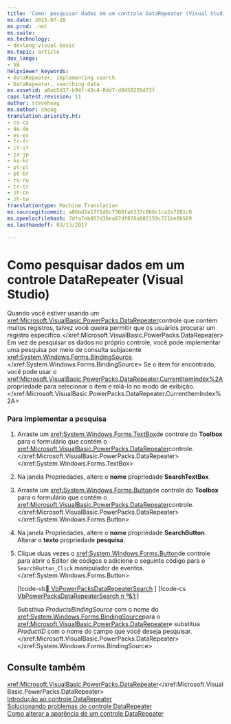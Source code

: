 ```yaml
---
title: 'Como: pesquisar dados em um controle DataRepeater (Visual Studio) | Documentos do Microsoft'
ms.date: 2015-07-20
ms.prod: .net
ms.suite: 
ms.technology:
- devlang-visual-basic
ms.topic: article
dev_langs:
- VB
helpviewer_keywords:
- DataRepeater, implementing search
- DataRepeater, searching data
ms.assetid: a8ab5d17-b94f-43c4-8dd7-d0450226d73f
caps.latest.revision: 11
author: stevehoag
ms.author: shoag
translation.priority.ht:
- cs-cz
- de-de
- es-es
- fr-fr
- it-it
- ja-jp
- ko-kr
- pl-pl
- pt-br
- ru-ru
- tr-tr
- zh-cn
- zh-tw
translationtype: Machine Translation
ms.sourcegitcommit: a06bd2a17f1d6c7308fa6337c866c1ca2e7281c0
ms.openlocfilehash: 7dfa7eb057d3bea87df878a802159c721be8b569
ms.lasthandoff: 03/13/2017

---
```

# <a name="how-to-search-data-in-a-datarepeater-control-visual-studio"></a>Como pesquisar dados em um controle DataRepeater (Visual Studio)
Quando você estiver usando um <xref:Microsoft.VisualBasic.PowerPacks.DataRepeater>controle que contém muitos registros, talvez você queira permitir que os usuários procurar um registro específico.</xref:Microsoft.VisualBasic.PowerPacks.DataRepeater> Em vez de pesquisar os dados no próprio controle, você pode implementar uma pesquisa por meio de consulta subjacente <xref:System.Windows.Forms.BindingSource>.</xref:System.Windows.Forms.BindingSource> Se o item for encontrado, você pode usar o <xref:Microsoft.VisualBasic.PowerPacks.DataRepeater.CurrentItemIndex%2A>propriedade para selecionar o item e rolá-lo no modo de exibição.</xref:Microsoft.VisualBasic.PowerPacks.DataRepeater.CurrentItemIndex%2A>  
  
### <a name="to-implement-search"></a>Para implementar a pesquisa  
  
1.  Arraste um <xref:System.Windows.Forms.TextBox>de controle do **Toolbox** para o formulário que contém o <xref:Microsoft.VisualBasic.PowerPacks.DataRepeater>controle.</xref:Microsoft.VisualBasic.PowerPacks.DataRepeater> </xref:System.Windows.Forms.TextBox>  
  
2.  Na janela Propriedades, altere o **nome** propriedade **SearchTextBox**.  
  
3.  Arraste um <xref:System.Windows.Forms.Button>de controle do **Toolbox** para o formulário que contém o <xref:Microsoft.VisualBasic.PowerPacks.DataRepeater>controle.</xref:Microsoft.VisualBasic.PowerPacks.DataRepeater> </xref:System.Windows.Forms.Button>  
  
4.  Na janela Propriedades, altere o **nome** propriedade **SearchButton**. Alterar o **texto** propriedade **pesquisa**.  
  
5.  Clique duas vezes o <xref:System.Windows.Forms.Button>de controle para abrir o Editor de códigos e adicione o seguinte código para o `SearchButton_Click` manipulador de eventos.</xref:System.Windows.Forms.Button>  
  
     [!code-vb[&#1; VbPowerPacksDataRepeaterSearch](../../../visual-basic/developing-apps/windows-forms/codesnippet/VisualBasic/how-to-search-data-in-a-datarepeater-control-visual-studio_1.vb) ] 
     [!code-cs [VbPowerPacksDataRepeaterSearch n º&1;](../../../visual-basic/developing-apps/windows-forms/codesnippet/CSharp/how-to-search-data-in-a-datarepeater-control-visual-studio_1.cs)]  
  
     Substitua *ProductsBindingSource* com o nome do <xref:System.Windows.Forms.BindingSource>para o <xref:Microsoft.VisualBasic.PowerPacks.DataRepeater>e substitua *ProductID* com o nome do campo que você deseja pesquisar.</xref:Microsoft.VisualBasic.PowerPacks.DataRepeater> </xref:System.Windows.Forms.BindingSource>  
  
## <a name="see-also"></a>Consulte também  
 <xref:Microsoft.VisualBasic.PowerPacks.DataRepeater></xref:Microsoft.VisualBasic.PowerPacks.DataRepeater>   
 [Introdução ao controle DataRepeater](../../../visual-basic/developing-apps/windows-forms/introduction-to-the-datarepeater-control-visual-studio.md)   
 [Solucionando problemas do controle DataRepeater](../../../visual-basic/developing-apps/windows-forms/troubleshooting-the-datarepeater-control-visual-studio.md)   
 [Como alterar a aparência de um controle DataRepeater](../../../visual-basic/developing-apps/windows-forms/how-to-change-the-appearance-of-a-datarepeater-control-visual-studio.md)
